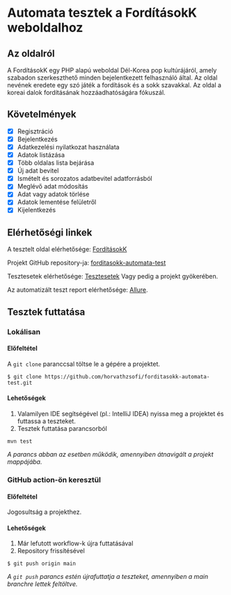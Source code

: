 # Automata tesztek a FordításokK weboldalhoz

## Az oldalról
A FordításokK egy PHP alapú weboldal Dél-Korea pop kultúrájáról, amely szabadon szerkeszthető minden bejelentkezett felhasználó által.
Az oldal nevének eredete egy szó játék a fordítások és a sokk szavakkal. 
Az oldal a koreai dalok fordításának hozzáadhatóságára fókuszál.

## Követelmények
- [x] Regisztráció
- [x] Bejelentkezés
- [x] Adatkezelési nyilatkozat használata
- [x] Adatok listázása
- [x] Több oldalas lista bejárása
- [x] Új adat bevitel
- [x] Ismételt és sorozatos adatbevitel adatforrásból
- [x] Meglévő adat módosítás
- [x] Adat vagy adatok törlése
- [x] Adatok lementése felületről
- [x] Kijelentkezés

## Elérhetőségi linkek
A tesztelt oldal elérhetősége: [FordításokK](http://forditasokk.probaljaki.hu/)

Projekt GitHub repository-ja: [forditasokk-automata-test](https://github.com/horvathzsofi/forditasokk-automata-test) 

Tesztesetek elérhetősége: [Tesztesetek](https://docs.google.com/spreadsheets/d/191MBhlIjzQ8oI81xvtqpH7dKkrOclZ86t2Y7rggFqs8/edit?usp=sharing)
Vagy pedig a projekt gyökerében.

Az automatizált teszt report elérhetősége: [Allure](https://horvathzsofi.github.io/forditasokk-automata-test/).

## Tesztek futtatása
### Lokálisan
#### Előfeltétel
A `git clone` paranccsal töltse le a gépére a projektet.
 ```
$ git clone https://github.com/horvathzsofi/forditasokk-automata-test.git
```    
#### Lehetőségek
1. Valamilyen IDE segítségével (pl.: IntelliJ IDEA) nyissa meg a projektet és futtassa a teszteket.
2. Tesztek futtatása parancsorból
```
mvn test
```
   *A parancs abban az esetben működik, amennyiben átnavigált a projekt mappájába.*
     
### GitHub action-ön keresztül
#### Előfeltétel
Jogosultság a projekthez.
#### Lehetőségek
1. Már lefutott workflow-k újra futtatásával
2. Repository frissítésével
```
$ git push origin main
```
*A `git push` parancs estén újrafuttatja a teszteket, amennyiben a main branchre lettek feltöltve.*